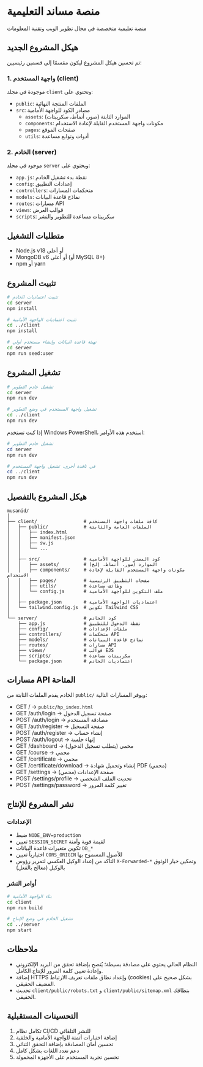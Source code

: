 # منصة مساند التعليمية

منصة تعليمية متخصصة في مجال تطوير الويب وتقنية المعلومات

## هيكل المشروع الجديد

تم تحسين هيكل المشروع ليكون مقسمًا إلى قسمين رئيسيين:

### 1. واجهة المستخدم (client)
موجودة في مجلد `client` وتحتوي على:
- `public`: الملفات المنتجة النهائية
- `src`: مصادر الكود للواجهة الأمامية
  - `assets`: الموارد الثابتة (صور، أنماط، سكريبتات)
  - `components`: مكونات واجهة المستخدم القابلة لإعادة الاستخدام
  - `pages`: صفحات الموقع
  - `utils`: أدوات وتوابع مساعدة

### 2. الخادم (server)
موجود في مجلد `server` ويحتوي على:
- `app.js`: نقطة بدء تشغيل الخادم
- `config`: إعدادات التطبيق
- `controllers`: متحكمات المسارات
- `models`: نماذج قاعدة البيانات
- `routes`: مسارات API
- `views`: قوالب العرض
- `scripts`: سكريبتات مساعدة للتطوير والنشر

## متطلبات التشغيل
- Node.js v18 أو أعلى
- MongoDB v6 أو أعلى (أو MySQL 8+)
- npm أو yarn

## تثبيت المشروع
```bash
# تثبيت اعتماديات الخادم
cd server
npm install

# تثبيت اعتماديات الواجهة الأمامية
cd ../client
npm install
```

```bash
# تهيئة قاعدة البيانات وإنشاء مستخدم أولي
cd server
npm run seed:user
```

## تشغيل المشروع
```bash
# تشغيل خادم التطوير
cd server
npm run dev

# تشغيل واجهة المستخدم في وضع التطوير
cd ../client
npm run dev
```

إذا كنت تستخدم Windows PowerShell، استخدم هذه الأوامر:
```powershell
# تشغيل خادم التطوير
cd server
npm run dev

# في نافذة أخرى، تشغيل واجهة المستخدم
cd ../client
npm run dev
```

## هيكل المشروع بالتفصيل
```
musanid/
│
├── client/                 # كافة ملفات واجهة المستخدم
│   ├── public/             # الملفات العامة والثابتة
│   │   ├── index.html
│   │   ├── manifest.json
│   │   ├── sw.js
│   │   └── ...
│   │
│   ├── src/                # كود المصدر للواجهة الأمامية
│   │   ├── assets/         # الموارد (صور، أنماط، إلخ)
│   │   ├── components/     # مكونات واجهة المستخدم القابلة لإعادة الاستخدام
│   │   ├── pages/          # صفحات التطبيق الرئيسية
│   │   ├── utils/          # وظائف مساعدة
│   │   └── config.js       # ملف التكوين للواجهة الأمامية
│   │
│   ├── package.json        # اعتماديات الواجهة الأمامية
│   └── tailwind.config.js  # تكوين Tailwind CSS
│
└── server/                 # كود الخادم
    ├── app.js              # نقطة الدخول للتطبيق
    ├── config/             # ملفات الإعدادات
    ├── controllers/        # متحكمات API
    ├── models/             # نماذج قاعدة البيانات
    ├── routes/             # مسارات API
    ├── views/              # قوالب EJS
    ├── scripts/            # سكريبتات مساعدة
    └── package.json        # اعتماديات الخادم
```

## مسارات API المتاحة

الخادم يقدم الملفات الثابتة من `public/` ويوفر المسارات التالية:
- GET / → `public/hp_index.html`
- GET /auth/login → صفحة تسجيل الدخول
- POST /auth/login → مصادقة المستخدم
- GET /auth/register → صفحة التسجيل
- POST /auth/register → إنشاء حساب
- POST /auth/logout → إنهاء جلسة
- GET /dashboard → محمي (يتطلب تسجيل الدخول)
- GET /course → محمي
- GET /certificate → محمي
- GET /certificate/download → إنشاء وتحميل شهادة PDF (محمي)
- GET /settings → صفحة الإعدادات (محمي)
- POST /settings/profile → تحديث الملف الشخصي
- POST /settings/password → تغيير كلمة المرور

## نشر المشروع للإنتاج

### الإعدادات
- ضبط `NODE_ENV=production`
- تعيين `SESSION_SECRET` لقيمة قوية وآمنة
- تكوين متغيرات قاعدة البيانات `DB_*` 
- اختيارياً تعيين `CORS_ORIGIN` للأصول المسموح بها
- التأكد من إعداد الوكيل العكسي لتمرير رؤوس `X-Forwarded-*` وتمكين خيار الوثوق بالوكيل (معالج بالفعل)

### أوامر النشر
```bash
# بناء الواجهة الأمامية
cd client
npm run build

# تشغيل الخادم في وضع الإنتاج
cd ../server
npm start
```

## ملاحظات
- النظام الحالي يحتوي على مصادقة بسيطة؛ يُنصح بإضافة تحقق من البريد الإلكتروني وإعادة تعيين كلمة المرور للإنتاج الكامل.
- إضافة HTTPS وإعداد نطاق ملفات تعريف الارتباط (cookies) بشكل صحيح على المضيف الحقيقي.
- تحديث `client/public/robots.txt` و `client/public/sitemap.xml` بنطاقك الحقيقي.

## التحسينات المستقبلية
1. تكامل نظام CI/CD للنشر التلقائي
2. إضافة اختبارات أتمتة للواجهة الأمامية والخلفية
3. تحسين أمان المصادقة بإضافة التحقق الثنائي
4. دعم تعدد اللغات بشكل كامل
5. تحسين تجربة المستخدم على الأجهزة المحمولة

